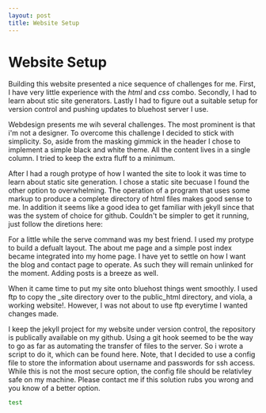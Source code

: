 ```yaml
---
layout: post
title: Website Setup
---
```


Website Setup
=============

Building this website presented a nice sequence of challenges for me. First, I have very little experience with the *html* and *css* combo. Secondly, I had to learn about stic site generators. Lastly I had to figure out a suitable setup for version control and pushing updates to bluehost server I use. 

Webdesign presents me wih several challenges. The most prominent is that i'm not a designer. To overcome this challenge I decided to stick with simplicity. So, aside from the masking gimmick in the header I chose to implement a simple black and white theme. All the content lives in a single column. I tried to keep the extra fluff to a minimum. 


After I had a rough protype of how I wanted the site to look it was time to learn about static site generation. I chose a static site becuase I found the other option to overwhelming. The operation of a program that uses some markup to produce a complete directory of html files makes good sense to me. In addition it seems like a good idea to get familiar with jekyll since that was the system of choice for github. Couldn't be simpler to get it running, just follow the diretions here:

For a little while the serve command was my best friend. I used my protype to build a defualt layout. The about me page and a simple post index became integrated into my home page. I have yet to settle on how I want the blog and contact page to operate. As such they will remain unlinked for the moment. Adding posts is a breeze as well. 

When it came time to put my site onto bluehost things went smoothly. I used ftp to copy the _site directory over to the public_html directory, and viola, a working website!. However, I was not about to use ftp everytime I wanted changes made. 

I keep the jekyll project for my website under version control, the repository is publically available on my github. Using a git hook seemed to be the way to go as far as automating the transfer of files to the server. So i wrote a script to do it, which can be found here. Note, that I decided to use a config file to store the information about username and passwords for ssh access. While this is not the most secure option, the config file should be relativley safe on my machine. Please contact me if this solution rubs you wrong and you know of a better option. 

```bash
test
```

